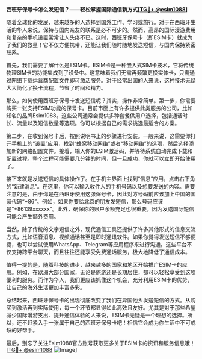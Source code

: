 **西班牙保号卡怎么发短信？——轻松掌握国际通信新方式[[TG💪+ @esim1088](https://t.me/s/esim1088)]**

随着全球化的发展，越来越多的人选择到国外工作、学习或旅行。对于在西班牙生活的华人来说，保持与国内亲友的联系是必不可少的。然而，高昂的国际漫游费用和复杂的手机设置常常让人头疼不已。这时，西班牙保号卡（即ESIM卡）就成为了我们的救星！它不仅方便携带，还能让我们随时随地发送短信，与国内保持紧密联系。

首先，我们需要了解什么是ESIM卡。ESIM卡是一种嵌入式SIM卡技术，它将传统物理SIM卡的功能集成到了设备中。这意味着我们无需再频繁更换实体卡，只需通过网络下载运营商配置文件即可激活服务。对于经常出国的人来说，这种技术无疑大大简化了换卡流程，节省了时间和精力。

那么，如何使用西班牙保号卡发送短信呢？其实，操作非常简单。第一步，你需要购买一张支持ESIM功能的保号卡。目前市面上有许多提供此类服务的公司，比如知名的品牌Esim1088。这些公司通常会提供多种套餐供用户选择，包括通话时长、流量以及短信数量等选项。你可以根据自己的需求挑选最适合的方案。

第二步，在收到保号卡后，按照说明书上的步骤进行安装。一般来说，这需要你打开手机上的“设置”应用，找到“蜂窝移动网络”或者“移动网络”的选项，然后选择添加新的网络配置文件。接着，输入你的ESIM激活码，并等待系统自动完成下载和配置过程。整个过程可能需要几分钟的时间，但一旦成功，你就可以立即开始使用了。

接下来就是发送短信的具体操作了。在手机主界面上找到“信息”应用，点击右下角的“新建消息”。在这里，你可以输入收件人的手机号码以及想要发送的内容。需要注意的是，由于你是在西班牙使用这张保号卡，因此对方号码前应该加上中国的国家代码“+86”。例如，如果你要给北京的朋友发短信，那么号码应该是“+86139xxxxxx”。此外，确保你的账户余额充足也很重要，因为发送国际短信可能会产生额外费用。

当然，除了传统的文字短信之外，现代通信工具还提供了许多其他形式的信息交流方式，比如语音消息、视频通话甚至是即时通讯软件。如果你觉得发送短信不够便捷，也可以尝试使用WhatsApp、Telegram等应用程序来进行沟通。这些平台不仅支持跨平台聊天，而且往往还能享受免费通话服务，极大地降低了通信成本。

值得一提的是，随着科技的进步，越来越多的国家和地区开始推广ESIM卡的应用。例如，在欧洲大部分国家，无论是旅游还是长期居住，都可以轻松享受到这项便利的服务。而作为华人，我们更应该抓住这个机会，充分利用ESIM卡的优势，让自己的海外生活更加丰富多彩。

总结起来，西班牙保号卡的出现彻底改变了我们在异国他乡发送短信的方式。从购买到激活再到实际使用，每一个环节都显得如此高效且友好。尤其是对于那些希望减少国际漫游支出、提升通信体验的人来说，ESIM卡无疑是一个理想的选择。所以，还不赶紧入手一张属于自己的西班牙保号卡吧！相信它会成为你生活中不可或缺的好帮手。

最后，别忘了关注Esim1088官方账号获取更多关于ESIM卡的资讯和服务信息哦！[[TG💪+ @esim1088](https://t.me/s/esim1088) ![Image](https://i.postimg.cc/4NQfJmqS/Snipaste-2025-05-13-00-14-12.png)]